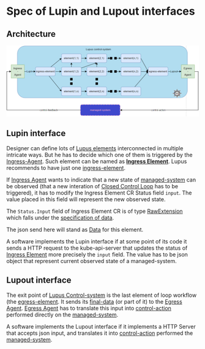 # Spec of Lupin and Lupout interfaces
## Architecture
![](../../_img/50.png)

## Lupin interface

Designer can define lots of [Lupus elements](../defs.md#lupus-element) interconnected in multiple intricate ways. But he has to decide which one of them is triggered by the [Ingress-Agent](../defs.md#ingress-agent). Such element can be named as [**Ingress Element**](../defs.md#ingress-element). Lupus recommends to have just one [ingress-element](../defs.md#ingress-element).

If [Ingress Agent](../defs.md#ingress-agent) wants to indicate that a new state of [managed-system](../defs.md#managed-system) can be observed (that a new interation of [Closed Control Loop](../defs.md#closed-control-loop) has to be triggered), it has to modify the Ingress Element CR Status field `input`. The value placed in this field will represent the new observed state.

The `Status.Input` field of Ingress Element CR is of type [RawExtension](https://github.com/kubernetes/apimachinery/blob/829ed199f4e0454344a5bc5ef7859a01ef9b8e22/pkg/runtime/types.go#L94) which falls under the [specification of data](data.md).

The json send here will stand as [Data](defs.md#data) for this element.

A software implements the Lupin interface if at some point of its code it sends a HTTP request to the kube-api-server that updates the status of [Ingress Element](../defs.md#ingress-element) more precisely the `input` field. The value has to be json object that represent current observed state of a managed-system.

## Lupout interface

The exit point of [Lupus Control-system](../defs.md#control-system) is the last element of loop workflow (the [egress-element](../defs.md#egress-element). It sends its [final-data](../defs.md#final-data) (or part of it) to the [Egress Agent](../defs.md#egress-agent). [Egress Agent](../defs.md#egress-agent) has to translate this input into [control-action](../defs.md#control-action) performed directly on the [managed-system](../defs.md#managed-system).

A software implements the Lupout interface if it implements a HTTP Server that accepts json input, and translates it into [control-action](../defs.md#control-action) performed the [managed-system](../defs.md#managed-system).